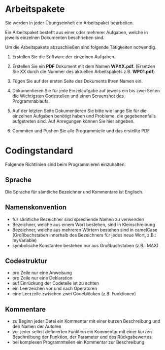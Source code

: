 # Arbeitspakete

Sie werden in jeder Übungseinheit ein Arbeitspaket bearbeiten.

Ein Arbeitspaket besteht aus einer oder mehrerer Aufgaben, welche in jeweils einzelnen Dokumenten beschrieben sind.

Um die Arbeitspakete abzuschließen sind folgende Tätigkeiten notwendig.

1. Erstellen Sie die Software der einzelnen Aufgaben. 

2. Erstellen Sie ein __PDF__ Dokument mit dem Namen __WPXX.pdf__.
   (Ersetzen Sie XX durch die Nummer des aktuellen Arbeitspakets z.B. __WP01.pdf__)

3. Fügen Sie auf der ersten Seite des Dokuments Ihren Namen ein.

4. Dokumentieren Sie für jede Einzelaufgabe auf jeweils ein bis zwei Seiten die Wichtigsten Codestellen und einen Screenshot des Programmablaufs.

5. Auf der letzten Seite Dokumentieren Sie bitte wie lange Sie für die einzelnen Aufgaben benötigt haben und Probleme, die gegebenenfalls aufgetreten sind. Auf Anregungen können Sie hier angeben.

6. Commiten und Pushen Sie alle Programmteile und das erstellte PDF

# Codingstandard

Folgende Richtlinien sind beim Programmieren einzuhalten:

## Sprache

Die Sprache für sämtliche Bezeichner und Kommentare ist Englisch.

## Namenskonvention

* für sämtliche Bezeichner sind sprechende Namen zu verwenden
* Bezeichner, welche aus einem Wort bestehen, sind in Kleinschreibung
* Bezeichner, welche aus mehreren Wörtern bestehen sind in camelCase (Großbuchstaben innerhalb des Bezeichners für jedes neue Wort, z.B.: myVariable)
* symbolische Konstanten bestehen nur aus Großbuchstaben (z.B.: MAX)

## Codestruktur

* pro Zeile nur eine Anweisung
* pro Zeile nur eine Deklaration
* auf Einrückung der Codeteile ist zu achten
* ein Leerzeichen vor und nach Operatoren
* eine Leerzeile zwischen zwei Codeblöcken (z.B. Funktionen)

## Kommentare

* zu Beginn jeder Datei ein Kommentar mit einer kurzen Beschreibung und den Namen der Autoren
* vor jeder selbst definierten Funktion ein Kommentar mit einer kurzen Beschreibung der Funktion, der Parameter und des Rückgabewertes
* bei komplexen Programmteilen ein Kommentar zur Beschreibung

